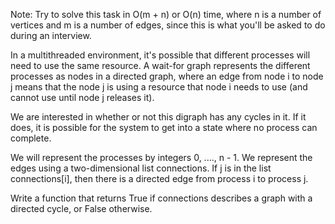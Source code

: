 Note: Try to solve this task in O(m + n) or O(n) time, where n is a number of vertices and m is a number of edges, since this is what you'll be asked to do during an interview.

In a multithreaded environment, it's possible that different processes will need to use the same resource. A wait-for graph represents the different processes as nodes in a directed graph, where an edge from node i to node j means that the node j is using a resource that node i needs to use (and cannot use until node j releases it).

We are interested in whether or not this digraph has any cycles in it. If it does, it is possible for the system to get into a state where no process can complete.

We will represent the processes by integers 0, ...., n - 1. We represent the edges using a two-dimensional list connections. If j is in the list connections[i], then there is a directed edge from process i to process j.

Write a function that returns True if connections describes a graph with a directed cycle, or False otherwise.
